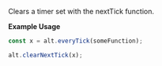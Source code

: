 Clears a timer set with the nextTick function.

**Example Usage**

```js
const x = alt.everyTick(someFunction);

alt.clearNextTick(x);
```
